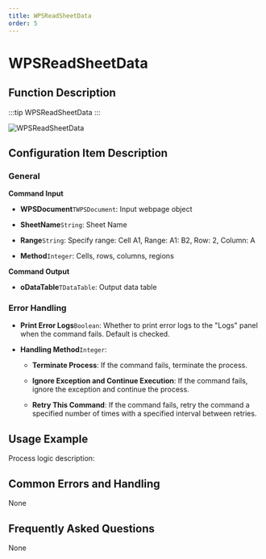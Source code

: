 ```yaml
---
title: WPSReadSheetData
order: 5
---
```


# WPSReadSheetData

## Function Description

:::tip 
WPSReadSheetData
:::

![WPSReadSheetData](../../../../assets/WPSReadSheetData_command.png)

## Configuration Item Description

### General

**Command Input**

- **WPSDocument**`TWPSDocument`: Input webpage object

- **SheetName**`String`: Sheet Name

- **Range**`String`: Specify range: Cell A1, Range: A1: B2, Row: 2, Column: A

- **Method**`Integer`: Cells, rows, columns, regions


**Command Output**

- **oDataTable**`TDataTable`: Output data table

### Error Handling

- **Print Error Logs**`Boolean`: Whether to print error logs to the "Logs" panel when the command fails. Default is checked. 

- **Handling Method**`Integer`:

    - **Terminate Process**: If the command fails, terminate the process.

    - **Ignore Exception and Continue Execution**: If the command fails, ignore the exception and continue the process.

    - **Retry This Command**: If the command fails, retry the command a specified number of times with a specified interval between retries.

## Usage Example

Process logic description:

## Common Errors and Handling

None

## Frequently Asked Questions

None

